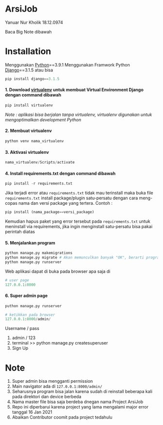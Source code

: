 # ArsiJob
Yanuar Nur Kholik 18.12.0974

Baca Big Note dibawah 

# Installation
Menggunakan [Python](https://www.python.org/downloads/)==3.9.1
Menggunakan Framwork Python [Django](https://docs.djangoproject.com/en/3.1/topics/install/)==3.1.5 atau bisa 
```python
pip install django==3.1.5
```

#### 1. Download [virtualenv](https://pypi.org/project/virtualenv/) untuk membuat Virtual Environment Django dengan command dibawah
```python
pip install virtualenv
```
*Note : aplikasi bisa berjalan tanpa virtualenv, virtualenv digunakan untuk mengoptimalkan development Python*
#### 2. Membuat virtualenv
```python
python venv nama_virtualenv
```
#### 3. Aktivasi virtualenv
```python
nama_virtualenv/Scripts/activate
```
#### 4. Install requirements.txt dengan command dibawah
```python 
pip install -r requirements.txt
```
Jika terjadi error atau ```requirements.txt``` tidak mau terinstall maka buka file ```requirements.txt``` install package/plugin satu-persatu dengan cara meng-copas nama dan versi package yang tertera. Contoh :
```python
pip install (nama_package==versi_package)
```
Kemudian hapus paket yang error tersebut pada ```requirements.txt``` untuk meninstall via requirements, jika ingin menginstall satu-persatu bisa pakai perintah diatas

#### 5. Menjalankan program
```python
python manage.py makemigrations
python manage.py migrate # Akan memunculkan banyak "OK", berarti program tidak ada masalah
python manage.py runserver
```
Web aplikasi dapat di buka pada browser apa saja di  
```python 
# user page
127.0.0.1:8000
```

#### 6. Super admin page
```python 
puthon manage.py runserver

# ketikkan pada browser
127.0.0.1:8000/admin/
```
Username / pass
1. admin / 123
2. terminal >> python manage.py createsuperuser 
3. Sign Up

# Note
1. Super admin bisa mengganti permission
2. Main navigator ada di ```127.0.0.1:8000/admin/```
3. Seharusnya program bisa jalan karena sudah di reinstall beberapa kali pada direktori dan device berbeda
4. Nama master file bisa saja berdeba dnegan nama Project ArsiJob
5. Repo ini diperbarui karena project yang lama mengalami major error tanggal 16 Jan 2021
6. Abaikan Contributor coomit pada project tedahulu
